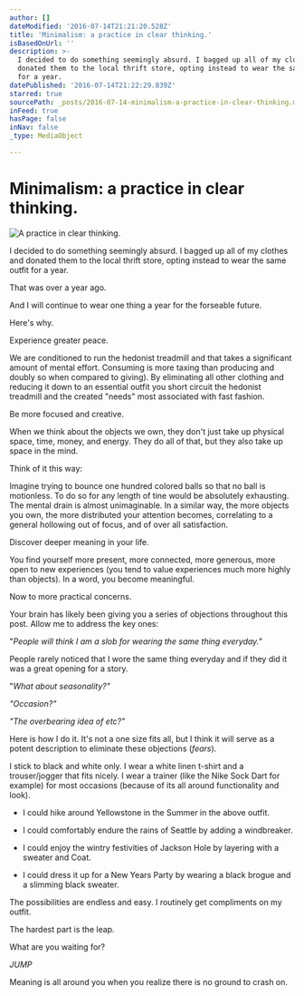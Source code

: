 ```yaml
---
author: []
dateModified: '2016-07-14T21:21:20.528Z'
title: 'Minimalism: a practice in clear thinking.'
isBasedOnUrl: ''
description: >-
  I decided to do something seemingly absurd. I bagged up all of my clothes and
  donated them to the local thrift store, opting instead to wear the same outfit
  for a year.
datePublished: '2016-07-14T21:22:29.839Z'
starred: true
sourcePath: _posts/2016-07-14-minimalism-a-practice-in-clear-thinking.md
inFeed: true
hasPage: false
inNav: false
_type: MediaObject

---
```

# Minimalism: a practice in clear thinking.
![A practice in clear thinking. ](https://s3-us-west-2.amazonaws.com/the-grid-img/p/8793bdec3ce76ecf714ac802ec5c90a63a9bb288.jpg)

I decided to do something seemingly absurd. I bagged up all of my clothes and donated them to the local thrift store, opting instead to wear the same outfit for a year.

That was over a year ago.

And I will continue to wear one thing a year for the forseable future.

Here's why.

Experience greater peace.

We are conditioned to run the hedonist treadmill and that takes a significant amount of mental effort. Consuming is more taxing than producing and doubly so when compared to giving). By eliminating all other clothing and reducing it down to an essential outfit you short circuit the hedonist treadmill and the created "needs" most associated with fast fashion.

Be more focused and creative.

When we think about the objects we own, they don't just take up physical space, time, money, and energy. They do all of that, but they also take up space in the mind.

Think of it this way:

Imagine trying to bounce one hundred colored balls so that no ball is motionless. To do so for any length of tine would be absolutely exhausting. The mental drain is almost unimaginable. In a similar way, the more objects you own, the more distributed your attention becomes, correlating to a general hollowing out of focus, and of over all satisfaction.

Discover deeper meaning in your life.

You find yourself more present, more connected, more generous, more open to new experiences (you tend to value experiences much more highly than objects). In a word, you become meaningful.

Now to more practical concerns.

Your brain has likely been giving you a series of objections throughout this post. Allow me to address the key ones:

"_People will think I am a slob for wearing the same thing everyday."_

People rarely noticed that I wore the same thing everyday and if they did it was a great opening for a story.

"_What about seasonality?"_

_"Occasion?"_

_"The overbearing idea of etc?"_

Here is how I do it. It's not a one size fits all, but I think it will serve as a potent description to eliminate these objections (_fears_).

I stick to black and white only. I wear a white linen t-shirt and a trouser/jogger that fits nicely. I wear a trainer (like the Nike Sock Dart for example) for most occasions (because of its all around functionality and look).

* I could hike around Yellowstone in the Summer in the above outfit.

* I could comfortably endure the rains of Seattle by adding a windbreaker.

* I could enjoy the wintry festivities of Jackson Hole by layering with a sweater and Coat.

* I could dress it up for a New Years Party by wearing a black brogue and a slimming black sweater.

The possibilities are endless and easy. I routinely get compliments on my outfit.

The hardest part is the leap.

What are you waiting for?

_JUMP_

Meaning is all around you when you realize there is no ground to crash on.